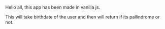 Hello all, this app has been made in vanilla js. 

<!-- Overview -->

This will take birthdate of the user and then will return if its pallindrome or not.